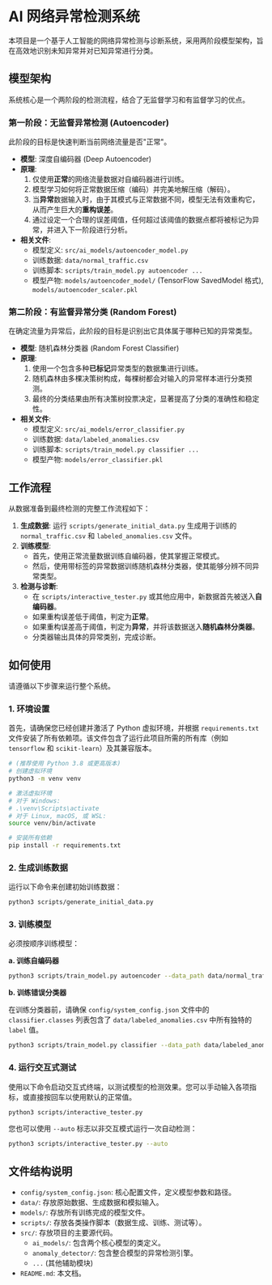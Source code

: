 # AI 网络异常检测系统

本项目是一个基于人工智能的网络异常检测与诊断系统，采用两阶段模型架构，旨在高效地识别未知异常并对已知异常进行分类。

## 模型架构

系统核心是一个两阶段的检测流程，结合了无监督学习和有监督学习的优点。

### 第一阶段：无监督异常检测 (Autoencoder)

此阶段的目标是快速判断当前网络流量是否"正常"。

*   **模型**: 深度自编码器 (Deep Autoencoder)
*   **原理**:
    1.  仅使用**正常**的网络流量数据对自编码器进行训练。
    2.  模型学习如何将正常数据压缩（编码）并完美地解压缩（解码）。
    3.  当**异常**数据输入时，由于其模式与正常数据不同，模型无法有效重构它，从而产生巨大的**重构误差**。
    4.  通过设定一个合理的误差阈值，任何超过该阈值的数据点都将被标记为异常，并进入下一阶段进行分析。
*   **相关文件**:
    *   模型定义: `src/ai_models/autoencoder_model.py`
    *   训练数据: `data/normal_traffic.csv`
    *   训练脚本: `scripts/train_model.py autoencoder ...`
    *   模型产物: `models/autoencoder_model/` (TensorFlow SavedModel 格式), `models/autoencoder_scaler.pkl`

### 第二阶段：有监督异常分类 (Random Forest)

在确定流量为异常后，此阶段的目标是识别出它具体属于哪种已知的异常类型。

*   **模型**: 随机森林分类器 (Random Forest Classifier)
*   **原理**:
    1.  使用一个包含多种**已标记**异常类型的数据集进行训练。
    2.  随机森林由多棵决策树构成，每棵树都会对输入的异常样本进行分类预测。
    3.  最终的分类结果由所有决策树投票决定，显著提高了分类的准确性和稳定性。
*   **相关文件**:
    *   模型定义: `src/ai_models/error_classifier.py`
    *   训练数据: `data/labeled_anomalies.csv`
    *   训练脚本: `scripts/train_model.py classifier ...`
    *   模型产物: `models/error_classifier.pkl`

## 工作流程

从数据准备到最终检测的完整工作流程如下：

1.  **生成数据**: 运行 `scripts/generate_initial_data.py` 生成用于训练的 `normal_traffic.csv` 和 `labeled_anomalies.csv` 文件。
2.  **训练模型**:
    *   首先，使用正常流量数据训练自编码器，使其掌握正常模式。
    *   然后，使用带标签的异常数据训练随机森林分类器，使其能够分辨不同异常类型。
3.  **检测与诊断**:
    *   在 `scripts/interactive_tester.py` 或其他应用中，新数据首先被送入**自编码器**。
    *   如果重构误差低于阈值，判定为**正常**。
    *   如果重构误差高于阈值，判定为**异常**，并将该数据送入**随机森林分类器**。
    *   分类器输出具体的异常类别，完成诊断。

## 如何使用

请遵循以下步骤来运行整个系统。

### 1. 环境设置

首先，请确保您已经创建并激活了 Python 虚拟环境，并根据 `requirements.txt` 文件安装了所有依赖项。该文件包含了运行此项目所需的所有库（例如 `tensorflow` 和 `scikit-learn`）及其兼容版本。

```bash
# (推荐使用 Python 3.8 或更高版本)
# 创建虚拟环境
python3 -m venv venv

# 激活虚拟环境
# 对于 Windows:
# .\venv\Scripts\activate
# 对于 Linux, macOS, 或 WSL:
source venv/bin/activate

# 安装所有依赖
pip install -r requirements.txt
```

### 2. 生成训练数据

运行以下命令来创建初始训练数据：

```bash
python3 scripts/generate_initial_data.py
```

### 3. 训练模型

必须按顺序训练模型：

**a. 训练自编码器**

```bash
python3 scripts/train_model.py autoencoder --data_path data/normal_traffic.csv
```

**b. 训练错误分类器**

在训练分类器前，请确保 `config/system_config.json` 文件中的 `classifier.classes` 列表包含了 `data/labeled_anomalies.csv` 中所有独特的 `label` 值。

```bash
python3 scripts/train_model.py classifier --data_path data/labeled_anomalies.csv
```

### 4. 运行交互式测试

使用以下命令启动交互式终端，以测试模型的检测效果。您可以手动输入各项指标，或直接按回车以使用默认的正常值。

```bash
python3 scripts/interactive_tester.py
```

您也可以使用 `--auto` 标志以非交互模式运行一次自动检测：

```bash
python3 scripts/interactive_tester.py --auto
```

## 文件结构说明

*   `config/system_config.json`: 核心配置文件，定义模型参数和路径。
*   `data/`: 存放原始数据、生成数据和模拟输入。
*   `models/`: 存放所有训练完成的模型文件。
*   `scripts/`: 存放各类操作脚本（数据生成、训练、测试等）。
*   `src/`: 存放项目的主要源代码。
    *   `ai_models/`: 包含两个核心模型的类定义。
    *   `anomaly_detector/`: 包含整合模型的异常检测引擎。
    *   `...` (其他辅助模块)
*   `README.md`: 本文档。 